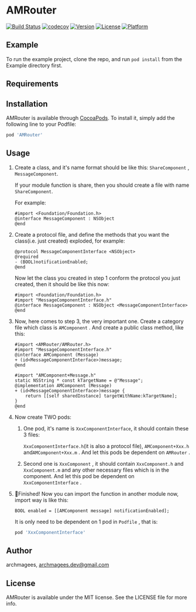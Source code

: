 # AMRouter

[![Build Status](https://www.bitrise.io/app/f293404a3ac37be3/status.svg?token=HSXXAmv8Pz9ccecLfnCDwQ)](https://www.bitrise.io/app/f293404a3ac37be3)
[![codecov](https://codecov.io/gh/archmagees/AMRouter/branch/master/graph/badge.svg)](https://codecov.io/gh/archmagees/AMRouter)
[![Version](https://img.shields.io/cocoapods/v/AMRouter.svg?style=flat)](https://cocoapods.org/pods/AMRouter)
[![License](https://img.shields.io/cocoapods/l/AMRouter.svg?style=flat)](https://cocoapods.org/pods/AMRouter)
[![Platform](https://img.shields.io/cocoapods/p/AMRouter.svg?style=flat)](https://cocoapods.org/pods/AMRouter)

## Example

To run the example project, clone the repo, and run `pod install` from the Example directory first.

## Requirements

## Installation

AMRouter is available through [CocoaPods](https://cocoapods.org). To install
it, simply add the following line to your Podfile:

```ruby
pod 'AMRouter'
```

## Usage

1. Create a class, and it's name format should be like this: `ShareComponent` , `MessageComponent`. 

   If your module function is share, then you should create a file with name `ShareComponent`. 

   For example:

   ```objc
   #import <Foundation/Foundation.h>
   @interface MessageComponent : NSObject
   @end
   ```

2. Create a protocol file, and define the methods that you want the class(i.e. just created) exploded, for example:

   ```objc
   @protocol MessageComponentInterface <NSObject>
   @required
   - (BOOL)notificationEnabled;
   @end
   ```

   Now let the class you created in step 1 conform the protocol you just created, then it should be like this now:

   ```objc
   #import <Foundation/Foundation.h>
   #import "MessageComponentInterface.h"
   @interface MessageComponent : NSObject <MessageComponentInterface>
   @end
   ```

3. Now, here comes to step 3, the very important one. Create a category file which class is `AMComponent` . And create a public class method, like this:

   ```objc
   #import <AMRouter/AMRouter.h>
   #import "MessageComponentInterface.h"
   @interface AMComponent (Message)
   + (id<MessageComponentInterface>)message;
   @end
       
   #import "AMComponent+Message.h"
   static NSString * const kTargetName = @"Message";
   @implementation AMComponent (Message)
   + (id<MessageComponentInterface>)message {
       return [[self sharedInstance] targetWithName:kTargetName];
   }
   @end
   ```

4. Now create TWO pods:

   1. One pod, it's name is `XxxComponentInterface`, it should contain these 3 files:

      `XxxComponentInterface.h`(it is also a protocol file), `AMComponent+Xxx.h` and`AMComponent+Xxx.m` . And let this pods be dependent on `AMRouter` .

   2. Second one is `XxxComponent` , it should contain `XxxComponent.h` and `XxxComponent.m` and  any other necessary files which is in the component. And let this pod be dependent on `XxxComponentInterface` .

5. :tada:Finished!  Now you can import the function in another module now, import way is like this:

   ```objc
   BOOL enabled = [[AMComponent message] notificationEnabled];
   ```
   It is only need to be dependent on 1 pod in `Podfile` , that is:

   ```ruby
   pod 'XxxComponentInterface'
   ```

   

## Author

archmagees, archmagees.dev@gmail.com

## License

AMRouter is available under the MIT license. See the LICENSE file for more info.
